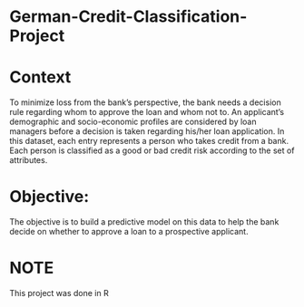 # German-Credit-Classification-Project
# Context

To minimize loss from the bank’s perspective, the bank needs a decision rule regarding whom to approve the loan and whom not to. An applicant’s demographic and socio-economic profiles are considered by loan managers before a decision is taken regarding his/her loan application. In this dataset, each entry represents a person who takes credit from a bank. Each person is classified as a good or bad credit risk according to the set of attributes.

# Objective:

The objective is to build a predictive model on this data to help the bank decide on whether to approve a loan to a prospective applicant.

# NOTE
This project was done in R

